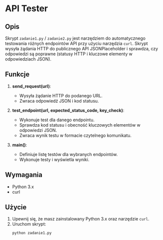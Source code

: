 # API Tester

## Opis

Skrypt `zadanie1.py` / `zadanie2.py` jest narzędziem do automatycznego testowania różnych endpointów API przy użyciu narzędzia `curl`. Skrypt wysyła żądania HTTP do publicznego API JSONPlaceholder i sprawdza, czy odpowiedzi są poprawne (statusy HTTP i kluczowe elementy w odpowiedziach JSON).

## Funkcje

1. **send_request(url)**:
   - Wysyła żądanie HTTP do podanego URL.
   - Zwraca odpowiedź JSON i kod statusu.

2. **test_endpoint(url, expected_status_code, key_check)**:
   - Wykonuje test dla danego endpointu.
   - Sprawdza kod statusu i obecność kluczowych elementów w odpowiedzi JSON.
   - Zwraca wynik testu w formacie czytelnego komunikatu.

3. **main()**:
   - Definiuje listę testów dla wybranych endpointów.
   - Wykonuje testy i wyświetla wyniki.

## Wymagania

- Python 3.x
- curl

## Użycie

1. Upewnij się, że masz zainstalowany Python 3.x oraz narzędzie `curl`.
2. Uruchom skrypt:
   ```bash
   python zadanie1.py
